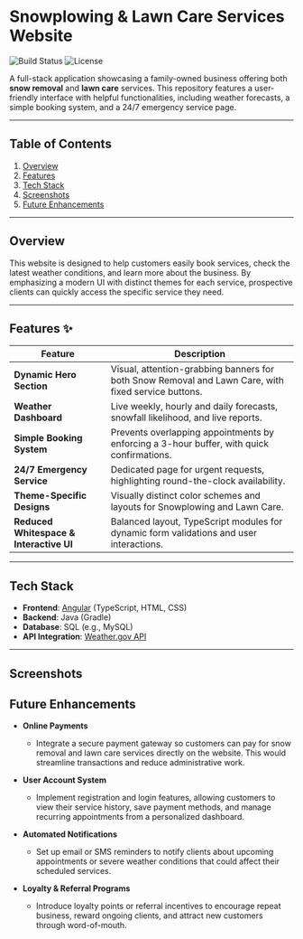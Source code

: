 # Snowplowing & Lawn Care Services Website

![Build Status](https://img.shields.io/badge/build-passing-brightgreen)
![License](https://img.shields.io/badge/license-MIT-blue)

A full-stack application showcasing a family-owned business offering both **snow removal** and **lawn care** services. This repository features a user-friendly interface with helpful functionalities, including weather forecasts, a simple booking system, and a 24/7 emergency service page.

---

## Table of Contents
1. [Overview](#overview)
2. [Features](#features)
3. [Tech Stack](#tech-stack)
4. [Screenshots](#screenshots)
5. [Future Enhancements](#future-enhancements)


---

## Overview

This website is designed to help customers easily book services, check the latest weather conditions, and learn more about the business. By emphasizing a modern UI with distinct themes for each service, prospective clients can quickly access the specific service they need.

---

## Features ✨

| Feature                | Description                                                              |
|------------------------|--------------------------------------------------------------------------|
| **Dynamic Hero Section**     | Visual, attention-grabbing banners for both Snow Removal and Lawn Care, with fixed service buttons. |
| **Weather Dashboard**        | Live weekly, hourly and daily forecasts, snowfall likelihood, and live reports. |
| **Simple Booking System**    | Prevents overlapping appointments by enforcing a 3-hour buffer, with quick confirmations.             |
| **24/7 Emergency Service**   | Dedicated page for urgent requests, highlighting round-the-clock availability.                        |
| **Theme-Specific Designs**   | Visually distinct color schemes and layouts for Snowplowing and Lawn Care.                            |                  |
| **Reduced Whitespace & Interactive UI** | Balanced layout, TypeScript modules for dynamic form validations and user interactions.   |

---

## Tech Stack

- **Frontend**: [Angular](https://angular.io/) (TypeScript, HTML, CSS)  
- **Backend**: Java (Gradle)  
- **Database**: SQL (e.g., MySQL)  
- **API Integration**: [Weather.gov API](https://www.weather.gov/documentation/services-web-api)

---

## Screenshots

## Future Enhancements
- **Online Payments**  
  - Integrate a secure payment gateway so customers can pay for snow removal and lawn care services directly on the website. This would streamline transactions and reduce administrative work.

- **User Account System**  
  - Implement registration and login features, allowing customers to view their service history, save payment methods, and manage recurring appointments from a personalized dashboard.

- **Automated Notifications**  
  - Set up email or SMS reminders to notify clients about upcoming appointments or severe weather conditions that could affect their scheduled services.

- **Loyalty & Referral Programs**  
  - Introduce loyalty points or referral incentives to encourage repeat business, reward ongoing clients, and attract new customers through word-of-mouth.
